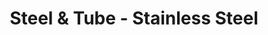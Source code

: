 ---
title: "Steel & Tube - Stainless Steel"
url: /christchurch/steel-and-tube-stainless-steel/
shop: wholesale
---